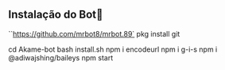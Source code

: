 ## Instalação do Bot🤖

``https://github.com/mrbot8/mrbot.89`
pkg install git

cd Akame-bot
bash install.sh
npm i encodeurl
npm i g-i-s
npm i @adiwajshing/baileys
npm start

```
